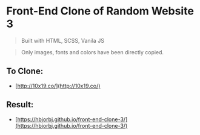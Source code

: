 # Front-End Clone of Random Website 3

> Built with HTML, SCSS, Vanila JS

> Only images, fonts and colors have been directly copied.

## To Clone:

- [http://10x19.co/](http://10x19.co/)

## Result:

- [https://hbjorbj.github.io/front-end-clone-3/](https://hbjorbj.github.io/front-end-clone-3/)
